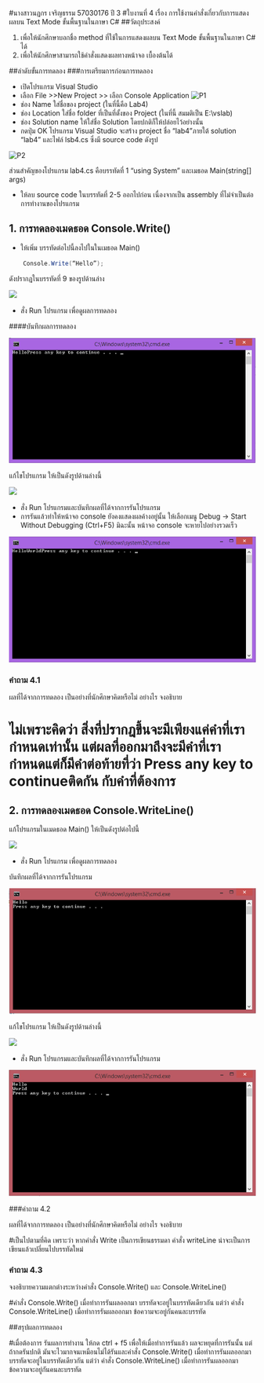#นางสาวนฏกร เจริญธรรม 57030176 ปี 3
#ใบงานที่ 4
เรื่อง การใช้งานคำสั่งเกี่ยวกับการแสดงผลบน Text Mode ขั้นพื้นฐานในภาษา C#
##วัตถุประสงค์
1. เพื่อให้นักศึกษาบอกชื่อ method ที่ใช้ในการแสดงผลบน Text Mode ขั้นพื้นฐานในภาษา C# ได้
2. เพื่อให้นักศึกษาสามารถใช้คำสั่งแสดงผลทางหน้าจอ เบื้องต้นได้

##ลำดับขั้นการทดลอง
###การเตรียมการก่อนการทดลอง
  * เปิดโปรแกรม Visual Studio 
  *  เลือก File >>New Project >> เลือก Console Application 
![P1](https://github.com/Desktop-Programming-Lab-2559/LAB-04/blob/master/imgs/P1.png)
  *  ช่อง Name ใส่ชื่อของ project (ในที่นี้คือ Lab4)
  *  ช่อง Location ใส่ชื่อ folder ที่เป็นที่ตั้งของ Project (ในที่นี้ สมมติเป็น E:\vslab)
  *  ช่อง Solution name ให้ใส่ชื่อ Solution โดยปกติก็ให้ปล่อยไว้อย่างนั้น 
  *  กดปุ่ม OK โปรแกรม Visual Studio จะสร้าง project ชื่อ “lab4”ภายใต้ solution “lab4” และไฟล์ lsb4.cs ซึ่งมี source code ดังรูป 

![P2](https://github.com/Desktop-Programming-Lab-2559/LAB-04/blob/master/imgs/P2.png)

ส่วนสำคัญของโปรแกรม lab4.cs  คือบรรทัดที่ 1 “using System” และเมธอด Main(string[] args)


 *  ให้ลบ source code ในบรรทัดที่ 2-5 ออกไปก่อน เนื่องจากเป็น assembly ที่ไม่จำเป็นต่อการทำงานของโปรแกรม 

## 1. การทดลองเมดธอด Console.Write()
* ให้เพิ่ม บรรทัดต่อไปนี้ลงไปในในเมธอด Main()
```csharp 
    Console.Write(“Hello”);
```
ดังปรากฏในบรรทัดที่ 9 ของรูปด้านล่าง 

![](https://github.com/Desktop-Programming-Lab-2559/LAB-04/blob/master/imgs/P3.png)
 
 * สั่ง Run โปรแกรม เพื่อดูผลการทดลอง 

####บันทึกผลการทดลอง

<img src="https://github.com/NATAKORNCHA/LAB-04/blob/master/imgs/LAB4.png?raw=true">


แก้ไขโปรแกรม ให้เป็นดังรูปด้านล่างนี้    

![](https://github.com/Desktop-Programming-Lab-2559/LAB-04/blob/master/imgs/P4.png)

 * สั่ง Run โปรแกรมและบันทึกผลที่ได้จากการรันโปรแกรม
 * การรันแล้วทำให้หน้าจอ console ยังคงแสดงผลค้างอยู่นั้น ให้เลือกเมนู Debug -> Start Without Debugging (Ctrl+F5) มิฉะนั้น หน้าจอ console จะหายไปอย่างรวดเร็ว
<img src="https://github.com/NATAKORNCHA/LAB-04/blob/master/imgs/LAB4-2.png?raw=true">


### คำถาม 4.1 

ผลที่ได้จากการทดลอง เป็นอย่างที่นักศึกษาคิดหรือไม่ อย่างไร  จงอธิบาย

# ไม่เพราะคิดว่า สิ่งที่ปรากฎขึ้นจะมีเพียงแค่คำที่เรากำหนดเท่านั้น แต่ผลที่ออกมาถึงจะมีคำที่เรากำหนดแต่ก็มีคำต่อท้ายที่ว่า Press any key to continueติดกัน กับคำที่ต้องการ



## 2. การทดลองเมดธอด Console.WriteLine()

แก้โปรแกรมในเมดธอด Main() ให้เป็นดังรูปต่อไปนี้

![](https://github.com/Desktop-Programming-Lab-2559/LAB-04/blob/master/imgs/P5.png)

 * สั่ง Run โปรแกรม เพื่อดูผลการทดลอง 

บันทึกผลที่ได้จากการรันโปรแกรม

<img src="https://github.com/NATAKORNCHA/LAB-04/blob/master/imgs/LAB4-3.png?raw=true">


แก้ไขโปรแกรม ให้เป็นดังรูปด้านล่างนี้

![](https://github.com/Desktop-Programming-Lab-2559/LAB-04/blob/master/imgs/P6.png)

 * สั่ง Run โปรแกรมและบันทึกผลที่ได้จากการรันโปรแกรม

<img src="https://github.com/NATAKORNCHA/LAB-04/blob/master/imgs/LAB4-4.png?raw=true">


###คำถาม 4.2

ผลที่ได้จากการทดลอง เป็นอย่างที่นักศึกษาคิดหรือไม่ อย่างไร  จงอธิบาย

#เป็นไปตามที่คิด เพราะว่า หากคำสั่ง Write เป็นการเขียนธรรมดา คำสั่ง writeLine น่าจะเป็นการเขียนแล้วเปลี่ยนไปบรรทัดใหม่


### คำถาม 4.3 

จงอธิบายความแตกต่างระหว่างคำสั่ง Console.Write() และ Console.WriteLine()

#คำสั่ง Console.Write() เมื่อทำการรันผลออกมา บรรทัดจะอยู่ในบรรทัดเดียวกัน แต่ว่า คำสั่ง Console.WriteLine() เมื่อทำการรันผลออกมา ข้อความจะอยู่กันคนละบรรทัด 


##สรุปผลการทดลอง

#เมื่อต้องการ รันผลการทำงาน ให้กด ctrl + f5 เพื่อให้เมื่อทำการรันแล้ว ผลจะหยุดที่การรันนั้น แต่ถ้ากดรันปกติ มันจะไวมากจนเหมือนไม่ได้รันและคำสั่ง Console.Write() เมื่อทำการรันผลออกมา บรรทัดจะอยู่ในบรรทัดเดียวกัน แต่ว่า คำสั่ง Console.WriteLine() เมื่อทำการรันผลออกมา ข้อความจะอยู่กันคนละบรรทัด 
